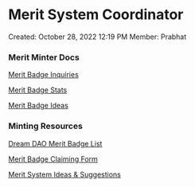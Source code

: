 # Merit System Coordinator

Created: October 28, 2022 12:19 PM
Member: Prabhat

### Merit Minter Docs

[Merit Badge Inquiries](Merit%20System%20Coordinator%2079d58a5ad24c4128a2ddda74b6e6df00/Merit%20Badge%20Inquiries%209949a974acfb43e386f653a61e2e2076.csv)

[Merit Badge Stats](Merit%20System%20Coordinator%2079d58a5ad24c4128a2ddda74b6e6df00/Merit%20Badge%20Stats%20d6f6957abe14482d9fe7b4fb8e3818a4.csv)

[Merit Badge Ideas](Merit%20System%20Coordinator%2079d58a5ad24c4128a2ddda74b6e6df00/Merit%20Badge%20Ideas%203c3d4672043f43ac92fbd8aa0ad9205d.md)

### Minting Resources

[Dream DAO Merit Badge List](../Merit%20System%204518d4b074e641898c4609940e10778f/Dream%20DAO%20Merit%20Badge%20List%202c9df81dd8d44702ae0214c02c7ccd25.md) 

[Merit Badge Claiming Form](https://claimmerit.paperform.co/)

[Merit System Ideas & Suggestions](Merit%20System%20Coordinator%2079d58a5ad24c4128a2ddda74b6e6df00/Merit%20System%20Ideas%20&%20Suggestions%209536236b6bf345c89a102ba0f8ad76d4.csv)